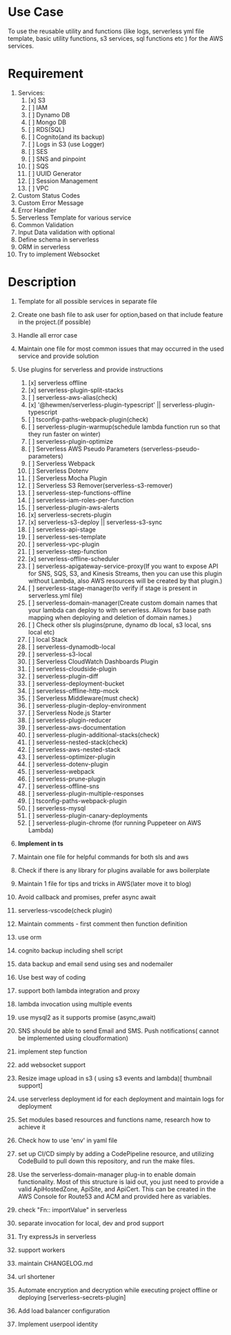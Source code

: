 # Use Case 

To use the reusable utility and functions (like logs, serverless yml file template, basic utility functions, s3 services, sql functions etc ) for the AWS services.

# Requirement

1. Services:
   1. [x] S3
   2. [ ] IAM
   3. [ ] Dynamo DB
   4. [ ] Mongo DB
   5. [ ] RDS(SQL)
   6. [ ] Cognito(and its backup)
   7. [ ] Logs in S3 (use Logger)
   8. [ ] SES
   9. [ ] SNS and pinpoint
   10. [ ] SQS
   11. [ ] UUID Generator
   12. [ ] Session Management
   13. [ ] VPC
2.  Custom Status Codes
3.  Custom Error Message
4.  Error Handler
5.  Serverless Template for various service
6.  Common Validation
7.  Input Data validation with optional
8.  Define schema in serverless
9.  ORM in serverless
10. Try to implement Websocket

# Description

1. Template for all possible services in separate file
2. Create one bash file to ask user for option,based on that include feature in the project.(if possible)
3. Handle all error case
4. Maintain one file for most common issues that may occurred in the used service and provide solution 
5. Use plugins for serverless and provide instructions 
   1. [x] serverless offline 
   2. [x] serverless-plugin-split-stacks
   3. [ ] serverless-aws-alias(check)
   4. [x] '@hewmen/serverless-plugin-typescript' || serverless-plugin-typescript
   5. [ ] tsconfig-paths-webpack-plugin(check)
   6. [ ] serverless-plugin-warmup(schedule lambda function run so that they run faster on winter)
   7. [ ] serverless-plugin-optimize
   8. [ ] Serverless AWS Pseudo Parameters (serverless-pseudo-parameters)
   9. [ ] Serverless Webpack
   10. [ ] Serverless Dotenv
   11. [ ] Serverless Mocha Plugin
   12. [ ] Serverless S3 Remover(serverless-s3-remover)
   13. [ ] serverless-step-functions-offline
   14. [ ] serverless-iam-roles-per-function
   15. [ ] serverless-plugin-aws-alerts
   16. [x] serverless-secrets-plugin
   17. [x] serverless-s3-deploy  || serverless-s3-sync
   18. [ ] serverless-api-stage
   19. [ ] serverless-ses-template 
   20. [ ] serverless-vpc-plugin
   21. [ ] serverless-step-function
   22. [x] serverless-offline-scheduler
   23. [ ] serverless-apigateway-service-proxy(If you want to expose API for SNS, SQS, S3, and Kinesis Streams, then you can use this plugin without Lambda, also AWS resources will be created by that plugin.)
   24. [ ] serverless-stage-manager(to verify if stage is present in serverless.yml file)
   25. [ ] serverless-domain-manager(Create custom domain names that your lambda can deploy to with serverless. Allows for base path mapping when deploying and deletion of domain names.)
   26. [ ] Check other sls plugins(prune, dynamo db local, s3 local, sns local etc)
   27. [ ] local Stack
   28. [ ] serverless-dynamodb-local
   29. [ ] serverless-s3-local
   30. [ ] Serverless CloudWatch Dashboards Plugin
   31. [ ] serverless-cloudside-plugin
   32. [ ] serverless-plugin-diff
   33. [ ] serverless-deployment-bucket
   34. [ ] serverless-offline-http-mock
   35. [ ] Serverless Middleware(must check)
   36. [ ] serverless-plugin-deploy-environment
   37. [ ] Serverless Node.js Starter 
   38. [ ] serverless-plugin-reducer
   39. [ ] serverless-aws-documentation
   40. [ ] serverless-plugin-additional-stacks(check)
   41. [ ] serverless-nested-stack(check)
   42. [ ] serverless-aws-nested-stack
   43. [ ] serverless-optimizer-plugin
   44. [ ] serverless-dotenv-plugin
   45. [ ] serverless-webpack
   46. [ ] serverless-prune-plugin
   47. [ ] serverless-offline-sns
   48. [ ] serverless-plugin-multiple-responses
   49. [ ] tsconfig-paths-webpack-plugin 
   50. [ ] serverless-mysql
   51. [ ] serverless-plugin-canary-deployments
   52. [ ] serverless-plugin-chrome (for running Puppeteer on AWS Lambda)

6. **Implement in ts**
7. Maintain one file for helpful commands for both sls and aws
8. Check if there is any library for plugins available for aws boilerplate
9.  Maintain 1 file for tips and tricks in AWS(later move it to blog)
10. Avoid callback and promises, prefer async await
11. serverless-vscode(check plugin)
12. Maintain comments - first comment then function definition
13. use orm 
14. cognito backup including shell script
15. data backup and email send using ses and nodemailer
16. Use best way of coding
17. support both lambda integration and proxy
18. lambda invocation using multiple events
19. use mysql2 as it supports promise (async,await)
20. SNS should be able to send Email and SMS. Push notifications( cannot be implemented using cloudformation)
21. implement step function
22. add websocket support
23. Resize image upload in s3 ( using s3 events and lambda)[ thumbnail support]
24. use serverless deployment id for each deployment and maintain logs for deployment
25. Set modules based resources and functions name, research how to achieve it
26. Check how to use 'env' in yaml file
27. set up CI/CD simply by adding a CodePipeline resource, and utilizing CodeBuild to pull down this repository, and run the make files.
28. Use the serverless-domain-manager plug-in to enable domain functionality. Most of this structure is laid out, you just need to provide a valid ApiHostedZone, ApiSite, and ApiCert. This can be created in the AWS Console for Route53 and ACM and provided here as variables.
29. check "Fn:: importValue" in serverless
30. separate invocation for local, dev and prod support
31. Try expressJs in serverless
32. support workers
33. maintain CHANGELOG.md
34. url shortener
35. Automate encryption and decryption while executing project offline or deploying  [serverless-secrets-plugin]
36. Add load balancer configuration
37. Implement userpool identity